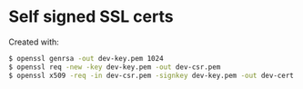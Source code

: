 # Self signed SSL certs

Created with:

```bash
$ openssl genrsa -out dev-key.pem 1024
$ openssl req -new -key dev-key.pem -out dev-csr.pem
$ openssl x509 -req -in dev-csr.pem -signkey dev-key.pem -out dev-cert.pem
```
